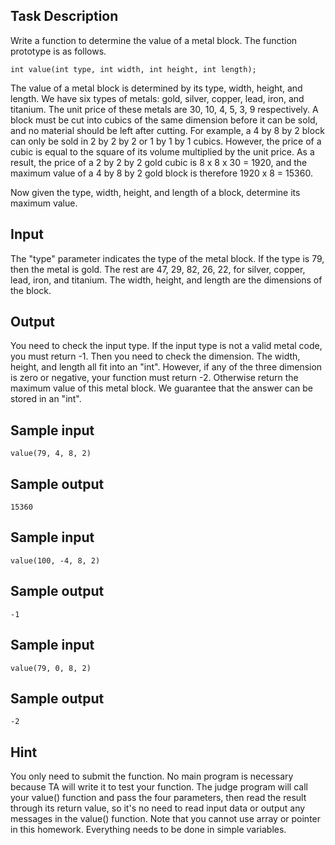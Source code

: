 ## Task Description ##

Write a function to determine the value of a metal block. The function prototype is as follows.
```
int value(int type, int width, int height, int length);
```
The value of a metal block is determined by its type, width, height, and length. We have six types of metals: gold, silver, copper, lead, iron, and titanium. The unit price of these metals are 30, 10, 4, 5, 3, 9 respectively. A block must be cut into cubics of the same dimension before it can be sold, and no material should be left after cutting. For example, a 4 by 8 by 2 block can only be sold in 2 by 2 by 2 or 1 by 1 by 1 cubics. However, the price of a cubic is equal to the square of its volume multiplied by the unit price. As a result, the price of a 2 by 2 by 2 gold cubic is 8 x 8 x 30 = 1920, and the maximum value of a 4 by 8 by 2 gold block is therefore 1920 x 8 = 15360.

Now given the type, width, height, and length of a block, determine its maximum value.

## Input ##

The "type" parameter indicates the type of the metal block. If the type is 79, then the metal is gold. The rest are 47, 29, 82, 26, 22, for silver, copper, lead, iron, and titanium. The width, height, and length are the dimensions of the block.

## Output ##

You need to check the input type. If the input type is not a valid metal code, you must return -1. Then you need to check the dimension. The width, height, and length all fit into an "int". However, if any of the three dimension is zero or negative, your function must return -2. Otherwise return the maximum value of this metal block. We guarantee that the answer can be stored in an "int".

## Sample input ##
```
value(79, 4, 8, 2)
```
## Sample output ##
```
15360
```
## Sample input ##
```
value(100, -4, 8, 2)
```
## Sample output ##
```
-1
```
## Sample input ##
```
value(79, 0, 8, 2)
```
## Sample output ##
```
-2
```
## Hint ##

You only need to submit the function. No main program is necessary because TA will write it to test your function. The judge program will call your value() function and pass the four parameters, then read the result through its return value, so it's no need to read input data or output any messages in the value() function. Note that you cannot use array or pointer in this homework. Everything needs to be done in simple variables.
